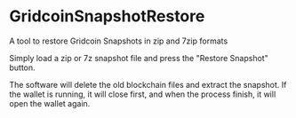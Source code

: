 # GridcoinSnapshotRestore
A tool to restore Gridcoin Snapshots in zip and 7zip formats

Simply load a zip or 7z snapshot file and press the "Restore Snapshot" button.

The software will delete the old blockchain files and extract the snapshot. If the wallet is running, it will close first, and when the process finish, it will open the wallet again.
